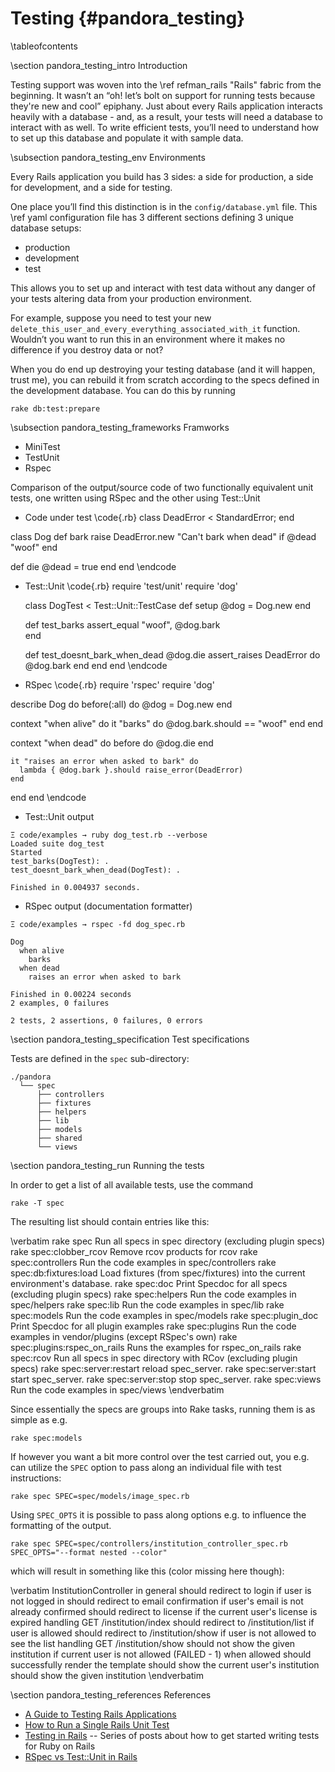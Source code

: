 
Testing    {#pandora_testing}
=======

\tableofcontents

\section pandora_testing_intro Introduction

Testing support was woven into the \ref refman_rails "Rails" fabric from the
beginning. It wasn’t an “oh! let’s bolt on support for running tests because
they're new and cool” epiphany. Just about every Rails application interacts
heavily with a database - and, as a result, your tests will need a database to
interact with as well. To write efficient tests, you’ll need to understand how
to set up this database and populate it with sample data.

\subsection pandora_testing_env Environments

Every Rails application you build has 3 sides: a side for production, a side for
development, and a side for testing.

One place you’ll find this distinction is in the `config/database.yml` file. This
\ref yaml configuration file has 3 different sections defining 3 unique database setups:

* production
* development
* test

This allows you to set up and interact with test data without any danger of your tests altering data from your production environment.

For example, suppose you need to test your new `delete_this_user_and_every_everything_associated_with_it` function. Wouldn’t you want to run this in an environment where it makes no difference if you destroy data or not?

When you do end up destroying your testing database (and it will happen, trust
me), you can rebuild it from scratch according to the specs defined in the
development database. You can do this by running

~~~~
rake db:test:prepare
~~~~

\subsection pandora_testing_frameworks Framworks

* MiniTest
* TestUnit
* Rspec

Comparison of the output/source code of two functionally equivalent unit tests, one written using RSpec and the other using Test::Unit

* Code under test
\code{.rb}
class DeadError < StandardError; end

class Dog
  def bark
    raise DeadError.new "Can't bark when dead" if @dead
    "woof"
  end

  def die
    @dead = true
  end
end
\endcode
* Test::Unit
\code{.rb}
 require 'test/unit'
  require 'dog'

  class DogTest < Test::Unit::TestCase
    def setup
      @dog = Dog.new
    end

    def test_barks
      assert_equal "woof", @dog.bark    
    end

    def test_doesnt_bark_when_dead
      @dog.die
      assert_raises DeadError do
        @dog.bark
      end
    end
  end
\endcode
* RSpec
\code{.rb}
require 'rspec'
require 'dog'

describe Dog do
  before(:all) do
    @dog = Dog.new
  end

  context "when alive" do
    it "barks" do
      @dog.bark.should == "woof"
    end
  end

  context "when dead" do
    before do
      @dog.die
    end

    it "raises an error when asked to bark" do
      lambda { @dog.bark }.should raise_error(DeadError)
    end
  end
end
\endcode
* Test::Unit output
~~~~
Ξ code/examples → ruby dog_test.rb --verbose
Loaded suite dog_test
Started
test_barks(DogTest): .
test_doesnt_bark_when_dead(DogTest): .

Finished in 0.004937 seconds.
~~~~
* RSpec output (documentation formatter)
~~~~
Ξ code/examples → rspec -fd dog_spec.rb 

Dog
  when alive
    barks
  when dead
    raises an error when asked to bark

Finished in 0.00224 seconds
2 examples, 0 failures

2 tests, 2 assertions, 0 failures, 0 errors
~~~~

\section pandora_testing_specification Test specifications

Tests are defined in the ``spec`` sub-directory:

    ./pandora
      └── spec
          ├── controllers
          ├── fixtures
          ├── helpers
          ├── lib
          ├── models
          ├── shared
          └── views

\section pandora_testing_run Running the tests

In order to get a list of all available tests, use the command

    rake -T spec

The resulting list should contain entries like this:

\verbatim
  rake spec                         Run all specs in spec directory (excluding plugin specs)
  rake spec:clobber_rcov            Remove rcov products for rcov
  rake spec:controllers             Run the code examples in spec/controllers
  rake spec:db:fixtures:load        Load fixtures (from spec/fixtures) into the current environment's database.
  rake spec:doc                     Print Specdoc for all specs (excluding plugin specs)
  rake spec:helpers                 Run the code examples in spec/helpers
  rake spec:lib                     Run the code examples in spec/lib
  rake spec:models                  Run the code examples in spec/models
  rake spec:plugin_doc              Print Specdoc for all plugin examples
  rake spec:plugins                 Run the code examples in vendor/plugins (except RSpec's own)
  rake spec:plugins:rspec_on_rails  Runs the examples for rspec_on_rails
  rake spec:rcov                    Run all specs in spec directory with RCov (excluding plugin specs)
  rake spec:server:restart          reload spec_server.
  rake spec:server:start            start spec_server.
  rake spec:server:stop             stop spec_server.
  rake spec:views                   Run the code examples in spec/views
\endverbatim

Since essentially the specs are groups into Rake tasks, running them is as
simple as e.g.

    rake spec:models

If however you want a bit more control over the test carried out, you e.g. can
utilize the ``SPEC`` option to pass along an individual file with test instructions:

    rake spec SPEC=spec/models/image_spec.rb

Using ``SPEC_OPTS`` it is possible to pass along options e.g. to influence the
formatting of the output.

    rake spec SPEC=spec/controllers/institution_controller_spec.rb SPEC_OPTS="--format nested --color"

  which will result in something like this (color missing here though):

  \verbatim
    InstitutionController
      in general
        should redirect to login if user is not logged in
        should redirect to email confirmation if user's email is not already confirmed
        should redirect to license if the current user's license is expired
      handling GET /institution/index
        should redirect to /institution/list if user is allowed
        should redirect to /institution/show if user is not allowed to see the list
      handling GET /institution/show
        should not show the given institution if current user is not allowed (FAILED - 1)
        when allowed
          should successfully render the template
          should show the current user's institution
          should show the given institution
  \endverbatim

\section pandora_testing_references References

* [A Guide to Testing Rails Applications](http://guides.rubyonrails.org/testing.html)
* [How to Run a Single Rails Unit Test](http://flavio.castelli.name/2010/05/28/rails_execute_single_test)
* [Testing in Rails](http://www.nullislove.com/2007/11/10/testing-in-rails-introduction) -- Series of posts about how to get started writing tests for Ruby on Rails
* [RSpec vs Test::Unit in Rails](http://programmers.stackexchange.com/questions/27328/rspec-vs-testunit-in-rails)